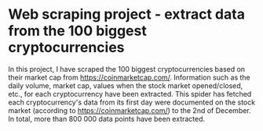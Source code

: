 # Web scraping project - extract data from the 100 biggest cryptocurrencies

In this project, I have scraped the 100 biggest cryptocurrencies based on their market cap from  https://coinmarketcap.com/. Information such as the daily volume, market cap, values when the stock market opened/closed, etc., for each cryptocurrency have been extracted. This spider has fetched each cryptocurrency's data from its first day were documented on the stock market (according to https://coinmarketcap.com/) to the 2nd of December. In total, more than 800 000 data points have been extracted.

